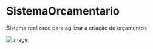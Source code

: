 # SistemaOrcamentario
Sistema realizado para agilizar a criação de orçamentos


![image](https://github.com/GabrielHirt/SistemaOrcamentario/assets/98654562/7d7cbfae-9631-4b34-a5ae-14297fcdad8b)
